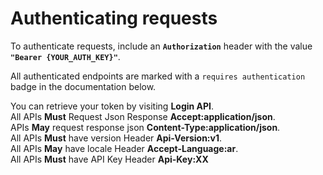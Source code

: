 # Authenticating requests

To authenticate requests, include an **`Authorization`** header with the value **`"Bearer {YOUR_AUTH_KEY}"`**.

All authenticated endpoints are marked with a `requires authentication` badge in the documentation below.

You can retrieve your token by visiting <b>Login API</b>.<br>All APIs <b>Must</b> Request Json Response <b>Accept:application/json</b>.<br>APIs <b>May</b> request response json <b>Content-Type:application/json</b>.<br>All APIs <b>Must</b> have version Header <b>Api-Version:v1</b>.<br>All APIs <b>May</b> have locale Header <b>Accept-Language:ar</b>.<br>All APIs <b>Must</b> have API Key Header <b>Api-Key:XX</b>
